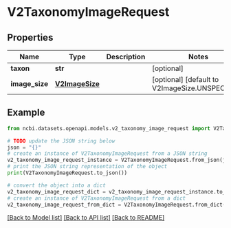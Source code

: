 # V2TaxonomyImageRequest


## Properties

Name | Type | Description | Notes
------------ | ------------- | ------------- | -------------
**taxon** | **str** |  | [optional] 
**image_size** | [**V2ImageSize**](V2ImageSize.md) |  | [optional] [default to V2ImageSize.UNSPECIFIED]

## Example

```python
from ncbi.datasets.openapi.models.v2_taxonomy_image_request import V2TaxonomyImageRequest

# TODO update the JSON string below
json = "{}"
# create an instance of V2TaxonomyImageRequest from a JSON string
v2_taxonomy_image_request_instance = V2TaxonomyImageRequest.from_json(json)
# print the JSON string representation of the object
print(V2TaxonomyImageRequest.to_json())

# convert the object into a dict
v2_taxonomy_image_request_dict = v2_taxonomy_image_request_instance.to_dict()
# create an instance of V2TaxonomyImageRequest from a dict
v2_taxonomy_image_request_from_dict = V2TaxonomyImageRequest.from_dict(v2_taxonomy_image_request_dict)
```
[[Back to Model list]](../README.md#documentation-for-models) [[Back to API list]](../README.md#documentation-for-api-endpoints) [[Back to README]](../README.md)


